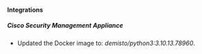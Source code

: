 #### Integrations
##### Cisco Security Management Appliance
- Updated the Docker image to: *demisto/python3:3.10.13.78960*.
